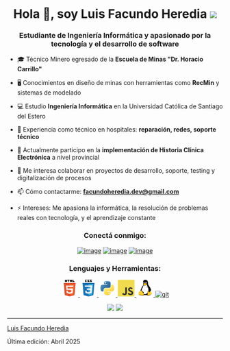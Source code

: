 <h1 align="center">Hola 👋, soy Luis Facundo Heredia <img height="40" src="https://emoji.gg/assets/emoji/7333-parrotdance.gif"></h1>
<h3 align="center">Estudiante de Ingeniería Informática y apasionado por la tecnología y el desarrollo de software</h3>

- 🎓 Técnico Minero egresado de la **Escuela de Minas "Dr. Horacio Carrillo"**

- 🖥️ Conocimientos en diseño de minas con herramientas como **RecMin** y sistemas de modelado

- 💻 Estudio **Ingeniería Informática** en la Universidad Católica de Santiago del Estero

- 🔧 Experiencia como técnico en hospitales: **reparación, redes, soporte técnico**

- 🏥 Actualmente participo en la **implementación de Historia Clínica Electrónica** a nivel provincial

- 🤝 Me interesa colaborar en proyectos de desarrollo, soporte, testing y digitalización de procesos

- 📫 Cómo contactarme: **facundoheredia.dev@gmail.com**

- ⚡ Intereses: Me apasiona la informática, la resolución de problemas reales con tecnología, y el aprendizaje constante

<h3 align="center">Conectá conmigo:</h3>
<div align="center">

[![image](https://img.shields.io/badge/Facebook-1877F2?style=for-the-badge&logo=facebook&logoColor=white)](https://www.facebook.com/facu.heredia.3382/)
[![image](https://img.shields.io/badge/Instagram-E4405F?style=for-the-badge&logo=instagram&logoColor=white)](https://www.instagram.com/faccu_here/)
[![image](https://img.shields.io/badge/Gmail-D14836?style=for-the-badge&logo=gmail&logoColor=white)](mailto:facundoheredia.dev@gmail.com)

</div>

<h3 align="center">Lenguajes y Herramientas:</h3>

<p align="center"> 
  <a href="https://www.w3.org/html/" target="_blank"> 
    <img src="https://raw.githubusercontent.com/devicons/devicon/master/icons/html5/html5-original-wordmark.svg" alt="html5" width="40" height="40"/> 
  </a>
  <a href="https://www.w3schools.com/css/" target="_blank"> 
    <img src="https://raw.githubusercontent.com/devicons/devicon/master/icons/css3/css3-original-wordmark.svg" alt="css3" width="40" height="40"/> 
  </a> 
  <a href="https://www.python.org" target="_blank"> 
    <img src="https://raw.githubusercontent.com/devicons/devicon/master/icons/python/python-original.svg" alt="python" width="40" height="40"/> 
  </a>  
  <a href="https://developer.mozilla.org/en-US/docs/Web/JavaScript" target="_blank"> 
    <img src="https://raw.githubusercontent.com/devicons/devicon/master/icons/javascript/javascript-original.svg" alt="javascript" width="40" height="40"/> 
  </a> 
  <a href="https://www.linux.org/" target="_blank"> 
    <img src="https://raw.githubusercontent.com/devicons/devicon/master/icons/linux/linux-original.svg" alt="linux" width="40" height="40"/> 
  </a> 
  <a href="https://git-scm.com/" target="_blank"> 
    <img src="https://www.vectorlogo.zone/logos/git-scm/git-scm-icon.svg" alt="git" width="40" height="40"/> 
  </a>
</p>

<p align="center">
  <img height="150" src="https://github-readme-stats.vercel.app/api?username=FACU-GITHUB&theme=react&show_icons=true&include_all_commits=true" />
  <img height="150" src="https://github-readme-stats.vercel.app/api/top-langs/?username=FACU-GITHUB&theme=react&layout=compact" />
</p>

------

[Luis Facundo Heredia](https://github.com/FACU-GITHUB)

Última edición: Abril 2025
